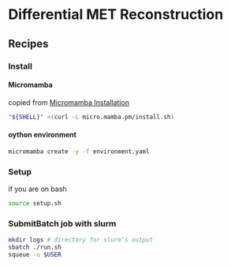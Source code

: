 # Differential MET Reconstruction

## Recipes
### Install
#### Micromamba
copied from [Micromamba Installation](https://mamba.readthedocs.io/en/latest/installation/micromamba-installation.html#automatic-install)
```bash
"${SHELL}" <(curl -L micro.mamba.pm/install.sh)
```

#### oython environment
```bash
micromamba create -y -f environment.yaml
```

### Setup
if you are on bash
```bash
source setup.sh
```

### SubmitBatch job with slurm
```bash
mkdir logs # directory for slurm's output
sbatch ./run.sh
squeue -u $USER
```
